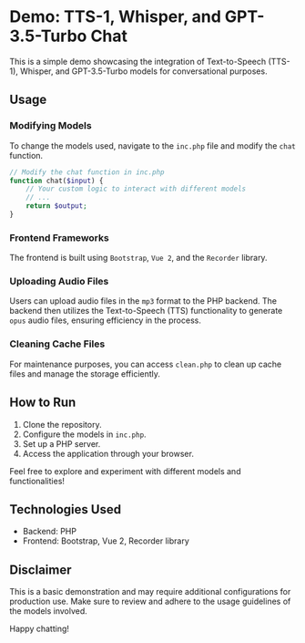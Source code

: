 # Demo: TTS-1, Whisper, and GPT-3.5-Turbo Chat

This is a simple demo showcasing the integration of Text-to-Speech (TTS-1), Whisper, and GPT-3.5-Turbo models for conversational purposes.

## Usage

### Modifying Models
To change the models used, navigate to the `inc.php` file and modify the `chat` function.

```php
// Modify the chat function in inc.php
function chat($input) {
    // Your custom logic to interact with different models
    // ...
    return $output;
}
```

### Frontend Frameworks
The frontend is built using `Bootstrap`, `Vue 2`, and the `Recorder` library.

### Uploading Audio Files
Users can upload audio files in the `mp3` format to the PHP backend. The backend then utilizes the Text-to-Speech (TTS) functionality to generate `opus` audio files, ensuring efficiency in the process.

### Cleaning Cache Files
For maintenance purposes, you can access `clean.php` to clean up cache files and manage the storage efficiently.

## How to Run

1. Clone the repository.
2. Configure the models in `inc.php`.
3. Set up a PHP server.
4. Access the application through your browser.

Feel free to explore and experiment with different models and functionalities!

## Technologies Used

- Backend: PHP
- Frontend: Bootstrap, Vue 2, Recorder library

## Disclaimer

This is a basic demonstration and may require additional configurations for production use. Make sure to review and adhere to the usage guidelines of the models involved.

Happy chatting!